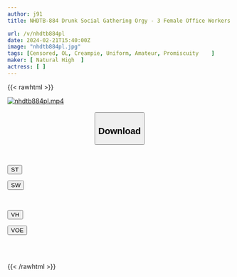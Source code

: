 ```yaml
---
author: j91
title: NHDTB-884 Drunk Social Gathering Orgy - 3 Female Office Workers And 4 Male Employees Who Can't Get Over Their Student Mood - Problematic Video Of Them Getting Excited After Exposing Themselves Inside The Office And Allowing Creampie

url: /v/nhdtb884pl
date: 2024-02-21T15:40:00Z
image: "nhdtb884pl.jpg"
tags: [Censored, OL, Creampie, Uniform, Amateur, Promiscuity	]
maker: [ Natural High  ]
actress: [ ]
---
```



{{< rawhtml >}}

<div class="video" data-videoid="QXd4Ppj7Ybs0QJM">
    <a href="javascript:;">
        <img src="/v/nhdtb884pl/nhdtb884pl.jpg" width="WIDTH" height="HEIGHT" alt="nhdtb884pl.mp4" loading="lazy">
    </a>
</div>

<script type="text/javascript" src="https://j91.asia/asset/on-demand-st.js"></script>

<br>
  <link rel="stylesheet" href="https://j91.asia/asset/bs5.css">
  
  <center>
  <button class="btn btn-primary" type="button" data-bs-toggle="collapse" data-bs-target=".multi-collapse" aria-expanded="false" aria-controls="multiCollapseExample1 multiCollapseExample2"><h2>Download</h2></button></center>
</p>
<div class="row">
  <div class="col">
    <div class="collapse multi-collapse" id="multiCollapseExample1">
      <div class="card card-body">
	      	      <br>
<div class="buttons">  
<p><a href="https://streamtape.to/v/QXd4Ppj7Ybs0QJM" target="_blank"><button class="btn-hover color-3"><i class="fa fa-download"></i> ST</button></a></p>
<p><a href="https://cdnwish.com/75x0qwhjs516" target="_blank"><button class="btn-hover color-2"><i class="fa fa-download"></i> SW</button></a></p></div>
    </div>
  </div>
</div>
  <div class="col">
    <div class="collapse multi-collapse" id="multiCollapseExample2">
      <div class="card card-body">
	      <br>
<div class="buttons">
<p><a href="https://vidhidepro.com/f/3rz5t0avt4x9"><button class="btn-hover color-9"><i class="fa fa-download"></i> VH</button></a></p>
<p><a href="https://voe.sx/0jjug3bfhrfr"><button class="btn-hover color-8"><i class="fa fa-download"></i> VOE</button></a></p></div>
<br><br>
      </div>
    </div>
  </div>
</div>

{{< /rawhtml >}}